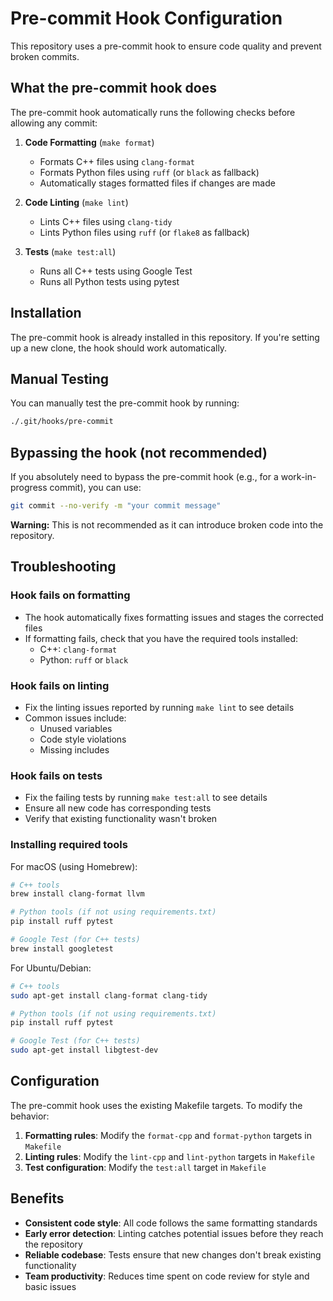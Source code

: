 # Pre-commit Hook Configuration

This repository uses a pre-commit hook to ensure code quality and prevent broken commits.

## What the pre-commit hook does

The pre-commit hook automatically runs the following checks before allowing any commit:

1. **Code Formatting** (`make format`)

   - Formats C++ files using `clang-format`
   - Formats Python files using `ruff` (or `black` as fallback)
   - Automatically stages formatted files if changes are made

2. **Code Linting** (`make lint`)

   - Lints C++ files using `clang-tidy`
   - Lints Python files using `ruff` (or `flake8` as fallback)

3. **Tests** (`make test:all`)
   - Runs all C++ tests using Google Test
   - Runs all Python tests using pytest

## Installation

The pre-commit hook is already installed in this repository. If you're setting up a new clone, the hook should work automatically.

## Manual Testing

You can manually test the pre-commit hook by running:

```bash
./.git/hooks/pre-commit
```

## Bypassing the hook (not recommended)

If you absolutely need to bypass the pre-commit hook (e.g., for a work-in-progress commit), you can use:

```bash
git commit --no-verify -m "your commit message"
```

**Warning:** This is not recommended as it can introduce broken code into the repository.

## Troubleshooting

### Hook fails on formatting

- The hook automatically fixes formatting issues and stages the corrected files
- If formatting fails, check that you have the required tools installed:
  - C++: `clang-format`
  - Python: `ruff` or `black`

### Hook fails on linting

- Fix the linting issues reported by running `make lint` to see details
- Common issues include:
  - Unused variables
  - Code style violations
  - Missing includes

### Hook fails on tests

- Fix the failing tests by running `make test:all` to see details
- Ensure all new code has corresponding tests
- Verify that existing functionality wasn't broken

### Installing required tools

For macOS (using Homebrew):

```bash
# C++ tools
brew install clang-format llvm

# Python tools (if not using requirements.txt)
pip install ruff pytest

# Google Test (for C++ tests)
brew install googletest
```

For Ubuntu/Debian:

```bash
# C++ tools
sudo apt-get install clang-format clang-tidy

# Python tools (if not using requirements.txt)
pip install ruff pytest

# Google Test (for C++ tests)
sudo apt-get install libgtest-dev
```

## Configuration

The pre-commit hook uses the existing Makefile targets. To modify the behavior:

1. **Formatting rules**: Modify the `format-cpp` and `format-python` targets in `Makefile`
2. **Linting rules**: Modify the `lint-cpp` and `lint-python` targets in `Makefile`
3. **Test configuration**: Modify the `test:all` target in `Makefile`

## Benefits

- **Consistent code style**: All code follows the same formatting standards
- **Early error detection**: Linting catches potential issues before they reach the repository
- **Reliable codebase**: Tests ensure that new changes don't break existing functionality
- **Team productivity**: Reduces time spent on code review for style and basic issues
